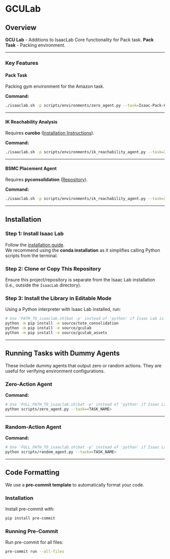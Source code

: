 # GCULab

## Overview

**GCU Lab** - Additions to IsaacLab Core functionality for Pack task.
**Pack Task** - Packing environment.

---

### Key Features

#### Pack Task
Packing gym environment for the Amazon task.

**Command:**
```bash
./isaaclab.sh -p scripts/environments/zero_agent.py --task=Isaac-Pack-UR5-v0 --num_envs 1
```

---

#### IK Reachability Analysis
Requires **curobo** ([Installation Instructions](https://curobo.org/get_started/1_install_instructions.html)).

**Command:**
```bash
./isaaclab.sh -p scripts/environments/ik_reachability_agent.py --task=Isaac-Pack-UR5-v0 --num_envs 1
```

---

#### BSMC Placement Agent
Requires **pyconsolidation** ([Repository](https://github.com/kaikwan?tab=repositories&q=pyconsolidation&type=&language=&sort=)).

**Command:**
```bash
./isaaclab.sh -p scripts/environments/ik_reachability_agent.py --task=Isaac-Pack-UR5-v0 --num_envs 1
```

---

## Installation

### Step 1: Install Isaac Lab
Follow the [installation guide](https://isaac-sim.github.io/IsaacLab/main/source/setup/installation/index.html).  
We recommend using the **conda installation** as it simplifies calling Python scripts from the terminal.

### Step 2: Clone or Copy This Repository
Ensure this project/repository is separate from the Isaac Lab installation (i.e., outside the `IsaacLab` directory).

### Step 3: Install the Library in Editable Mode
Using a Python interpreter with Isaac Lab installed, run:
```bash
# Use 'PATH_TO_isaaclab.sh|bat -p' instead of 'python' if Isaac Lab is not installed in Python venv or conda
python -m pip install -e source/tote_consolidation
python -m pip install -e source/gculab
python -m pip install -e source/gculab_assets
```

---

## Running Tasks with Dummy Agents

These include dummy agents that output zero or random actions. They are useful for verifying environment configurations.

### Zero-Action Agent
**Command:**
```bash
# Use 'FULL_PATH_TO_isaaclab.sh|bat -p' instead of 'python' if Isaac Lab is not installed in Python venv or conda
python scripts/zero_agent.py --task=<TASK_NAME>
```

---

### Random-Action Agent
**Command:**
```bash
# Use 'FULL_PATH_TO_isaaclab.sh|bat -p' instead of 'python' if Isaac Lab is not installed in Python venv or conda
python scripts/random_agent.py --task=<TASK_NAME>
```

---

## Code Formatting

We use a **pre-commit template** to automatically format your code.

### Installation
Install pre-commit with:
```bash
pip install pre-commit
```

### Running Pre-Commit
Run pre-commit for all files:
```bash
pre-commit run --all-files
```
